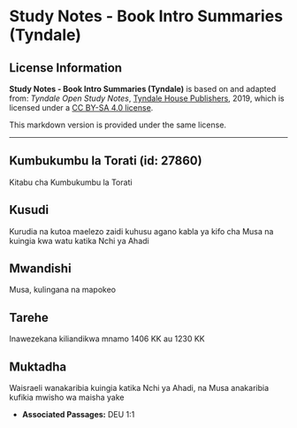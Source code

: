 # Study Notes - Book Intro Summaries (Tyndale)

## License Information

**Study Notes - Book Intro Summaries (Tyndale)** is based on and adapted from: _Tyndale Open Study Notes_, [Tyndale House Publishers](https://tyndaleopenresources.com/), 2019, which is licensed under a [CC BY-SA 4.0 license](https://creativecommons.org/licenses/by-sa/4.0/legalcode.en).

This markdown version is provided under the same license.



--------------------------------

## Kumbukumbu la Torati (id: 27860)

Kitabu cha Kumbukumbu la Torati

Kusudi
------

Kurudia na kutoa maelezo zaidi kuhusu agano kabla ya kifo cha Musa na kuingia kwa watu katika Nchi ya Ahadi

Mwandishi
---------

Musa, kulingana na mapokeo

Tarehe
------

Inawezekana kiliandikwa mnamo 1406 KK au 1230 KK

Muktadha
--------

Waisraeli wanakaribia kuingia katika Nchi ya Ahadi, na Musa anakaribia kufikia mwisho wa maisha yake

* **Associated Passages:** DEU 1:1

